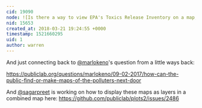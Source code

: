 ```yaml
---
cid: 19090
node: ![Is there a way to view EPA's Toxics Release Inventory on a map, or by location?](../notes/warren/02-01-2018/is-there-a-way-to-view-epa-s-toxics-release-inventory-on-a-map-or-by-location)
nid: 15653
created_at: 2018-03-21 19:24:55 +0000
timestamp: 1521660295
uid: 1
author: warren
---
```


And just connecting back to [@marlokeno](/profile/marlokeno)'s question from a little ways back:

https://publiclab.org/questions/marlokeno/09-02-2017/how-can-the-public-find-or-make-maps-of-the-polluters-next-door



And [@sagarpreet](/profile/sagarpreet) is working on how to display these maps as layers in a combined map here: https://github.com/publiclab/plots2/issues/2486
